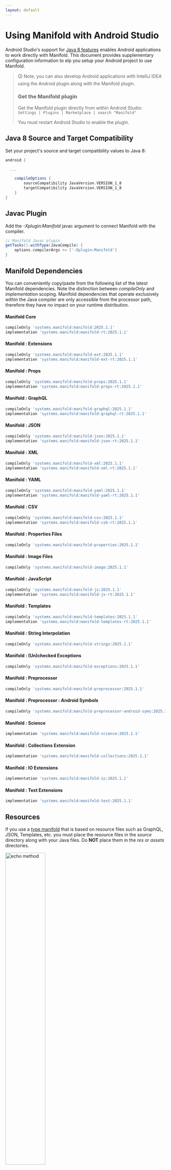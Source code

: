 ```yaml
---
layout: default
---
```


# Using Manifold with Android Studio

Android Studio's support for [Java 8 features](https://developer.android.com/studio/write/java8-support.html) enables
Android applications to work directly with Manifold. This document provides supplementary configuration information to
elp you setup your Android project to use Manifold.

>🛈 Note, you can also develop Android applications with IntelliJ IDEA using the Android plugin along with the Manifold
>plugin. 
>
>### Get the Manifold plugin
>Get the Manifold plugin directly from within Android Studio:
><br>
>`Settings | Plugins | Marketplace | search "Manifold"`
><br>
> 
>You must restart Android Studio to enable the plugin. 
 
## Java 8 Source and Target Compatibility 
Set your project's source and target compatibility values to Java 8:

```groovy
android {

  ...

    compileOptions {
        sourceCompatibility JavaVersion.VERSION_1_8
        targetCompatibility JavaVersion.VERSION_1_8
    }
}
```

## Javac Plugin
Add the *-Xplugin:Manifold* javac argument to connect Manifold with the compiler.

```groovy
// Manifold Javac plugin
getTasks().withType(JavaCompile) {
    options.compilerArgs += ['-Xplugin:Manifold']
}
```    

## Manifold Dependencies
You can conveniently copy/paste from the following list of the latest Manifold dependencies. Note the distinction
between *compileOnly* and *implementation* scoping. Manifold dependencies that operate exclusively within the
Java compiler are only accessible from the processor path, therefore they have no impact on your runtime distribution.

#### Manifold Core
```groovy
compileOnly 'systems.manifold:manifold:2025.1.1'
implementation 'systems.manifold:manifold-rt:2025.1.1'
```
#### Manifold : Extensions
```groovy
compileOnly 'systems.manifold:manifold-ext:2025.1.1'
implementation 'systems.manifold:manifold-ext-rt:2025.1.1'
```
#### Manifold : Props
```groovy
compileOnly 'systems.manifold:manifold-props:2025.1.1'
implementation 'systems.manifold:manifold-props-rt:2025.1.1'
```
#### Manifold : GraphQL
```groovy
compileOnly 'systems.manifold:manifold-graphql:2025.1.1'
implementation 'systems.manifold:manifold-graphql-rt:2025.1.1'
```
#### Manifold : JSON
```groovy
compileOnly 'systems.manifold:manifold-json:2025.1.1'
implementation 'systems.manifold:manifold-json-rt:2025.1.1'
```
#### Manifold : XML
```groovy
compileOnly 'systems.manifold:manifold-xml:2025.1.1'
implementation 'systems.manifold:manifold-xml-rt:2025.1.1'
```
#### Manifold : YAML
```groovy
compileOnly 'systems.manifold:manifold-yaml:2025.1.1'
implementation 'systems.manifold:manifold-yaml-rt:2025.1.1'
```
#### Manifold : CSV
```groovy
compileOnly 'systems.manifold:manifold-csv:2025.1.1'
implementation 'systems.manifold:manifold-csb-rt:2025.1.1'
```
#### Manifold : Properties Files
```groovy
compileOnly 'systems.manifold:manifold-properties:2025.1.1'
```
#### Manifold : Image Files
```groovy
compileOnly 'systems.manifold:manifold-image:2025.1.1'
```
#### Manifold : JavaScript
```groovy
compileOnly 'systems.manifold:manifold-js:2025.1.1'
implementation 'systems.manifold:manifold-js-rt:2025.1.1'
```
#### Manifold : Templates
```groovy
compileOnly 'systems.manifold:manifold-templates:2025.1.1'
implementation 'systems.manifold:manifold-templates-rt:2025.1.1'
```
#### Manifold : String Interpolation
```groovy
compileOnly 'systems.manifold:manifold-strings:2025.1.1'
```
#### Manifold : (Un)checked Exceptions
```groovy
compileOnly 'systems.manifold:manifold-exceptions:2025.1.1'
```
#### Manifold : Preprocessor
```groovy
compileOnly 'systems.manifold:manifold-preprocessor:2025.1.1'
```
#### Manifold : Preprocessor : Android Symbols
```groovy
compileOnly 'systems.manifold:manifold-preprocessor-android-syms:2025.1.1'
```
#### Manifold : Science
```groovy
implementation 'systems.manifold:manifold-science:2025.1.1'
```
#### Manifold : Collections Extension
```groovy
implementation 'systems.manifold:manifold-collections:2025.1.1'
```
#### Manifold : IO Extensions
```groovy
implementation 'systems.manifold:manifold-io:2025.1.1'
```
#### Manifold : Text Extensions
```groovy
implementation 'systems.manifold:manifold-text:2025.1.1'
```

## Resources

If you use a [type manifold](https://github.com/manifold-systems/manifold/tree/master/manifold-core-parent/manifold#the-big-picture)
that is based on resource files such as GraphQL, JSON, Templates, etc. you must place the resource files in the 
*source* directory along with your Java files.  Do **NOT** place them in the *res* or *assets* directories.
 
<p><img src="http://manifold.systems/images/android_resources.png" alt="echo method" width="50%" height="50%"/></p> 

## Preprocessor and build variant symbols

If you use the [preprocessor](https://github.com/manifold-systems/manifold/tree/master/manifold-deps-parent/manifold-preprocessor),
you can directly reference Android build variant symbols with the [manifold-preprocessor-android-syms](https://github.com/manifold-systems/manifold/tree/master/manifold-deps-parent/manifold-preprocessor-android-syms)
dependency.
```java
#if FLAVOR == "paid"
  @Override
  public void specialMethod(Foo foo) {
  ...
  }
#endif
```
build.gradle
```groovy
dependencies {
    ...
    compileOnly 'systems.manifold:manifold-preprocessor:2025.1.1'
    compileOnly 'systems.manifold:manifold-preprocessor-android-syms:2025.1.1'
}
```
